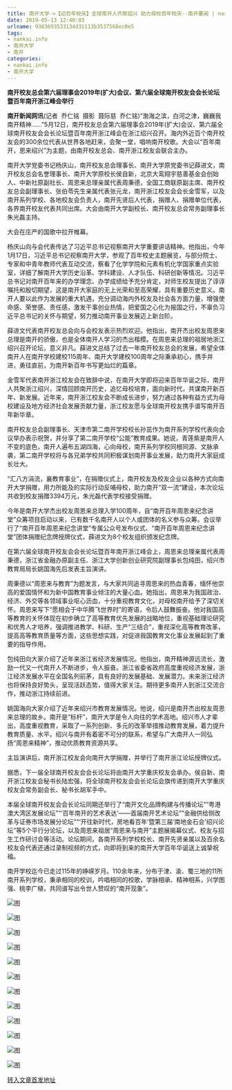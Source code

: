 ```yaml
---
title: 南开大学->【迎百年校庆】全球南开人齐聚绍兴 助力母校百年校庆--南开要闻 | nankai.info
date: 2019-05-13 12:40:03
urlname: 9383693533134d31113b3537568ec0e5
tags: 
- nankai.info
- 南开大学
- 南开
categories:
- nankai.info
- 南开大学
---
```



**南开校友总会第六届理事会2019年(扩大)会议、第六届全球南开校友会会长论坛暨百年南开浙江峰会举行**

**南开新闻网讯**(记者  乔仁铭  摄影  聂际慈  乔仁铭)“渤海之滨，白河之津，巍巍我南开精神……”5月12日，南开校友总会第六届理事会2019年(扩大)会议、第六届全球南开校友会会长论坛暨百年南开浙江峰会在浙江绍兴召开。海内外近百个南开校友会的300余位代表从世界各地赶来，会聚一堂，唱响南开校歌。大会以“百年南开，恩来绍兴”为主题，由南开校友总会、南开浙江校友会联合主办。

南开大学党委书记杨庆山，南开校友总会理事长、南开大学原党委书记薛进文，南开校友总会名誉理事长、南开大学原校长侯自新，北京大鸾翔宇慈善基金会创始人、中新社原副社长、周恩来总理亲属代表周秉德，全国工商联原副主席、南开校友总会副理事长、张伯苓先生亲属代表张元龙，南开浙江校友会会长金雪军，以及南开系列学校、各地校友会负责人，南开先贤后人代表，捐赠人、捐赠单位代表，各界南开校友代表共同出席。大会由南开大学副校长、南开校友总会常务副理事长朱光磊主持。

大会在庄严的国歌中拉开帷幕。

杨庆山向与会代表传达了习近平总书记视察南开大学重要讲话精神。他指出，今年1月17日，习近平总书记视察南开大学，参观了百年校史主题展览，与部分院士、专家和中青年教师代表互动交流，察看了化学学院和元素有机化学国家重点实验室，详细了解南开大学历史沿革、学科建设、人才队伍、科研创新等情况。习近平总书记对南开百年来的办学理念、办学成绩给予充分肯定，对师生校友提出了谆谆嘱托和殷切期望，这是南开大家庭的无上光荣和至高荣耀，具有重要历史意义。南开人要以此作为发展的重大机遇，充分调动海内外校友及社会各方面力量，增强使命感、荣誉感、责任感，激发干事创业热情，把爱国之心化为报国之行，不辜负习近平总书记的关怀与期望，努力推动南开事业发展迈上新台阶。

薛进文代表南开校友总会向与会校友表示热烈欢迎。他指出，南开杰出校友周恩来总理是南开的骄傲，也是全体南开人学习的杰出楷模。在周恩来总理的祖居地浙江绍兴召开论坛，意义非凡。薛进文总结了过去一年南开校友总会的发展，希望全体南开人在南开学校建校115周年、南开大学建校100周年之际秉承初心，携手并进，勇往直前，为南开新百年书写更灿烂的篇章。

金雪军代表南开浙江校友会在致辞中说，在南开大学即将迎来百年华诞之际，南开人共聚浙江绍兴，深情回顾南开历史，追忆母校培育，面向新时代，共谋南开新百年、新发展。近年来，南开浙江校友会不断成长进步，努力通过各种有益方式为母校建设及地方经济社会发展贡献力量，浙江校友愿与全球南开校友携手谱写南开百年新华章。

南开校友总会副理事长、天津市第二南开学校校长孙茁作为南开系列学校代表向会议举办表示祝贺，并分享了第二南开学校“公能”教育成果。她说，青莲紫是南开人不变的底色，南开人遍布五湖四海，心向母校，南开系列学校同根同源、文脉承袭，第二南开学校将与各兄弟学校共同积极谋划南开事业发展，助力南开大家庭成长壮大。

“汇八方涓流，襄教育事业”，在捐赠仪式上，南开校友及校友企业以各种方式向南开大学捐赠，用力所能及的实际行动反哺母校，助力南开“双一流”建设，本次论坛共收到校友捐赠3394万元，朱光磊代表学校接受捐赠。

今年是南开大学杰出校友周恩来总理入学100周年，自“南开百年周恩来纪念讲堂”众筹项目启动以来，已有数千名南开人以个人或团体的名义参与众筹。会议举行了“南开百年周恩来纪念讲堂”专属公众号发布仪式、“南开百年周恩来纪念讲堂”团体捐赠纪念牌授牌仪式，薛进文为8个校友组织颁发纪念牌。

在第六届全球南开校友会会长论坛暨百年南开浙江峰会上，周恩来总理亲属代表周秉德，浙江省金融办原副主任、浙江大学创新创业研究院副理事长包纯田，绍兴市教育局局长姚国海先后发表主旨演讲。

周秉德以“周恩来与教育”为题发言，与大家共同追寻周恩来的热血青春，缅怀他崇高的爱国情怀和为新中国教育事业倾注的大量心血。她指出，周恩来为我国政治、经济、外交等各领域事业呕心沥血，十分重视教育文化，对母校南开给予了深切关怀。周恩来写下“愿相会于中华腾飞世界时”的寄语，令后人鼓舞振奋。他对我国高等教育的关怀体现在初步确立了高等教育优先发展的战略地位，重视基础理论研究和优秀人才培养，强调推进教学、科研、生产“三结合”，重视深化高等教育改革，提高高等教育质量等方面，这些思想实践，对促进我国教育文化事业发展起到了重要的指导作用。

包纯田向大家介绍了近年来浙江省经济发展情况。他指出，南开精神源远流长，激励一代又一代南开人不断进步，令人振奋。浙江省委省政府高度重视经济发展，浙江经济发展水平在全国名列前茅，具有良好的发展基础、发展潜力。未来浙江经济也将保持良好势头，呈现活跃态势，值得大家关注。期待更多南开人到浙江交流合作，推动浙江持续前进。

姚国海向大家介绍了近年来绍兴市教育发展情况。他说，绍兴是南开杰出校友周恩来总理的故乡。南开是“标杆”，南开大学是令人向往的学术高地。绍兴市人才辈出，高度重视教育，采取了一系列创新、多元的改革举措推动教育发展，着力提升教育质量、水平。绍兴与南开有着密不可分的联系，希望与广大南开人一同弘扬“周恩来精神”，推动优质教育资源共享。

主旨演讲后，南开浙江校友会向南开大学捐赠，并举行了南开浙江论坛授牌仪式。

据悉，下一届全球南开校友会会长论坛将由南开大学重庆校友会承办。侯自新、南开浙江校友会秘书长陆宏强，将全球南开校友会会长论坛会旗传递到南开大学重庆校友会常务副会长、秘书长胡军手中。

本届全球南开校友会会长论坛同期还举行了“南开文化品牌构建与传播论坛”“粤港澳大湾区发展论坛”“‘百年南开的艺术表达’——首届南开艺术论坛”“金融供给侧改革与证券市场发展分论坛”“‘开往新时代，房地看百年’暨第三届‘南地金石会’绍兴论坛”等5个平行分论坛，以及周恩来祖居“周恩来与南开”主题展揭幕仪式、校友与招生工作研讨会等活动。论坛期间，各南开系列学校校长、南开先贤亲属以及百余名校友会代表还通过录制视频的方式，向即将到来的南开大学百年华诞送上诚挚祝福。

南开学校迄今已走过115年的峥嵘岁月。110余年来，分布于津、渝、蜀三地的11所南开系列学校，秉承相同的校训，吟唱相同的校歌，学脉相承、精神相系，兴学图强、桃李广植，共同谱写出令世人赞叹的“南开现象”。



![图](http://news.nankai.edu.cn/pic/0/00/35/40/354057_881361.jpg)

![图](http://news.nankai.edu.cn/pic/0/00/35/40/354056_078655.jpg)

![图](http://news.nankai.edu.cn/pic/0/00/35/40/354055_796366.jpg)

![图](http://news.nankai.edu.cn/pic/0/00/35/40/354060_805870.jpg)

![图](http://news.nankai.edu.cn/pic/0/00/35/40/354059_062814.jpg)

![图](http://news.nankai.edu.cn/pic/0/00/35/40/354058_873748.jpg)

![图](http://news.nankai.edu.cn/pic/0/00/35/40/354051_978264.jpg)

![图](http://news.nankai.edu.cn/pic/0/00/35/40/354049_595652.jpg)

![图](http://news.nankai.edu.cn/pic/0/00/35/40/354046_476338.jpg)

![图](http://news.nankai.edu.cn/pic/0/00/35/40/354054_939212.jpg)

![图](http://news.nankai.edu.cn/pic/0/00/35/40/354053_218551.jpg)

![图](http://news.nankai.edu.cn/pic/0/00/35/40/354045_997240.jpg)

[转入文章首发地址](http://news.nankai.edu.cn/nkyw/system/2019/05/13/000450694.shtml)